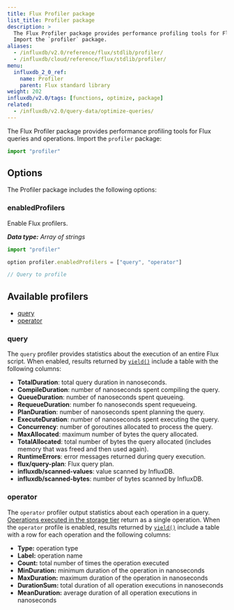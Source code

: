 ```yaml
---
title: Flux Profiler package
list_title: Profiler package
description: >
  The Flux Profiler package provides performance profiling tools for Flux queries and operations.
  Import the `profiler` package.
aliases:
  - /influxdb/v2.0/reference/flux/stdlib/profiler/
  - /influxdb/cloud/reference/flux/stdlib/profiler/
menu:
  influxdb_2_0_ref:
    name: Profiler
    parent: Flux standard library
weight: 202
influxdb/v2.0/tags: [functions, optimize, package]
related:
  - /influxdb/v2.0/query-data/optimize-queries/
---
```


The Flux Profiler package provides performance profiling tools for Flux queries and operations.
Import the `profiler` package:

```js
import "profiler"
```

## Options
The Profiler package includes the following options:

### enabledProfilers
Enable Flux profilers.

_**Data type:** Array of strings_

```js
import "profiler"

option profiler.enabledProfilers = ["query", "operator"]

// Query to profile
```

## Available profilers
- [query](#query)
- [operator](#operator)

### query
The `query` profiler provides statistics about the execution of an entire Flux script.
When enabled, results returned by [`yield()`](/influxdb/v2.0/reference/flux/stdlib/built-in/outputs/yield/)
include a table with the following columns:

- **TotalDuration**: total query duration in nanoseconds.
- **CompileDuration**: number of nanoseconds spent compiling the query.
- **QueueDuration**: number of nanoseconds spent queueing.
- **RequeueDuration**: number fo nanoseconds spent requeueing.
- **PlanDuration**: number of nanoseconds spent planning the query.
- **ExecuteDuration**: number of nanoseconds spent executing the query.
- **Concurrency**: number of goroutines allocated to process the query.
- **MaxAllocated**: maximum number of bytes the query allocated.
- **TotalAllocated**: total number of bytes the query allocated (includes memory that was freed and then used again).
- **RuntimeErrors**: error messages returned during query execution.
- **flux/query-plan**: Flux query plan.
- **influxdb/scanned-values**: value scanned by InfluxDB.
- **influxdb/scanned-bytes**: number of bytes scanned by InfluxDB.

### operator
The `operator` profiler output statistics about each operation in a query.
[Operations executed in the storage tier](/influxdb/v2.0/query-data/optimize-queries/#start-queries-with-pushdown-functions)
return as a single operation.
When the `operator` profile is enabled, results returned by [`yield()`](/influxdb/v2.0/reference/flux/stdlib/built-in/outputs/yield/)
include a table with a row for each operation and the following columns:

- **Type:** operation type
- **Label:** operation name
- **Count:** total number of times the operation executed
- **MinDuration:** minimum duration of the operation in nanoseconds
- **MaxDuration:** maximum duration of the operation in nanoseconds
- **DurationSum:** total duration of all operation executions in nanoseconds
- **MeanDuration:** average duration of all operation executions in nanoseconds
